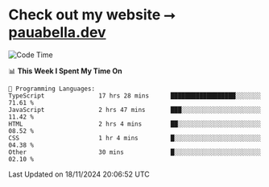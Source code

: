 # Check out my website ⭢ [pauabella.dev](https://pauabella.dev)

<!--START_SECTION:waka-->
![Code Time](http://img.shields.io/badge/Code%20Time-3%2C896%20hrs%2055%20mins-blue)

📊 **This Week I Spent My Time On** 

```text
💬 Programming Languages: 
TypeScript               17 hrs 28 mins      ██████████████████░░░░░░░   71.61 % 
JavaScript               2 hrs 47 mins       ███░░░░░░░░░░░░░░░░░░░░░░   11.42 % 
HTML                     2 hrs 4 mins        ██░░░░░░░░░░░░░░░░░░░░░░░   08.52 % 
CSS                      1 hr 4 mins         █░░░░░░░░░░░░░░░░░░░░░░░░   04.38 % 
Other                    30 mins             █░░░░░░░░░░░░░░░░░░░░░░░░   02.10 % 
```


 Last Updated on 18/11/2024 20:06:52 UTC
<!--END_SECTION:waka-->
